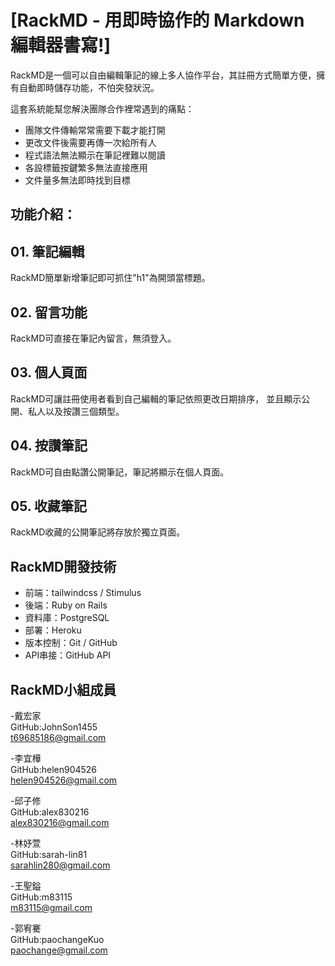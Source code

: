 # [RackMD - 用即時協作的 Markdown 編輯器書寫!]
RackMD是一個可以自由編輯筆記的線上多人協作平台，其註冊方式簡單方便，擁有自動即時儲存功能，不怕突發狀況。

這套系統能幫您解決團隊合作裡常遇到的痛點：
- 團隊文件傳輸常常需要下載才能打開
- 更改文件後需要再傳一次給所有人
- 程式語法無法顯示在筆記裡難以閱讀
- 各設標籤按鍵繁多無法直接應用
- 文件量多無法即時找到目標

## 功能介紹：

## 01. 筆記編輯

RackMD簡單新增筆記即可抓住"h1"為開頭當標題。

## 02. 留言功能

RackMD可直接在筆記內留言，無須登入。

## 03. 個人頁面

RackMD可讓註冊使用者看到自己編輯的筆記依照更改日期排序，
並且顯示公開、私人以及按讚三個類型。

## 04. 按讚筆記

RackMD可自由點讚公開筆記，筆記將顯示在個人頁面。

## 05. 收藏筆記

RackMD收藏的公開筆記將存放於獨立頁面。

## RackMD開發技術  

- 前端：tailwindcss / Stimulus
- 後端：Ruby on Rails
- 資料庫：PostgreSQL
- 部署：Heroku
- 版本控制：Git / GitHub
- API串接：GitHub API

## RackMD小組成員

-戴宏家</br>
 GitHub:JohnSon1455</br>
 t69685186@gmail.com
 
-李宜樺</br>
 GitHub:helen904526</br>
 helen904526@gmail.com
 
-邱子修</br>
 GitHub:alex830216</br>
 alex830216@gmail.com
 
-林妤萱</br>
 GitHub:sarah-lin81</br>
 sarahlin280@gmail.com
 
-王聖鎰</br>
 GitHub:m83115</br>
 m83115@gmail.com
 
-郭宥騫</br>
 GitHub:paochangeKuo</br>
 paochange@gmail.com

